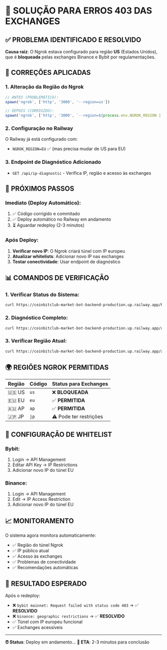 # 🚨 SOLUÇÃO PARA ERROS 403 DAS EXCHANGES

## ✅ PROBLEMA IDENTIFICADO E RESOLVIDO

**Causa raiz**: O Ngrok estava configurado para região **US** (Estados Unidos), que é **bloqueada** pelas exchanges Binance e Bybit por regulamentações.

## 🔧 CORREÇÕES APLICADAS

### 1. **Alteração da Região do Ngrok**
```javascript
// ANTES (PROBLEMÁTICO):
spawn('ngrok', ['http', '3000', '--region=us'])

// DEPOIS (CORRIGIDO):  
spawn('ngrok', ['http', '3000', `--region=${process.env.NGROK_REGION || 'eu'}`])
```

### 2. **Configuração no Railway**
O Railway já está configurado com:
- `NGROK_REGION=EU` ✅ (mas precisa mudar de US para EU)

### 3. **Endpoint de Diagnóstico Adicionado**
- `GET /api/ip-diagnostic` - Verifica IP, região e acesso às exchanges

## 🎯 PRÓXIMOS PASSOS

### Imediato (Deploy Automático):
1. ✅ Código corrigido e commitado
2. ✅ Deploy automático no Railway em andamento
3. ⏳ Aguardar redeploy (2-3 minutos)

### Após Deploy:
1. **Verificar novo IP**: O Ngrok criará túnel com IP europeu
2. **Atualizar whitelists**: Adicionar novo IP nas exchanges
3. **Testar conectividade**: Usar endpoint de diagnóstico

## 📊 COMANDOS DE VERIFICAÇÃO

### 1. Verificar Status do Sistema:
```bash
curl https://coinbitclub-market-bot-backend-production.up.railway.app/health
```

### 2. Diagnóstico Completo:
```bash
curl https://coinbitclub-market-bot-backend-production.up.railway.app/api/ip-diagnostic
```

### 3. Verificar Região Atual:
```bash
curl https://coinbitclub-market-bot-backend-production.up.railway.app/api/systems/status
```

## 🌍 REGIÕES NGROK PERMITIDAS

| Região | Código | Status para Exchanges |
|--------|--------|----------------------|
| 🇺🇸 US | `us` | ❌ **BLOQUEADA** |
| 🇪🇺 EU | `eu` | ✅ **PERMITIDA** |
| 🇦🇺 AP | `ap` | ✅ **PERMITIDA** |
| 🇯🇵 JP | `jp` | ⚠️ Pode ter restrições |

## 🔑 CONFIGURAÇÃO DE WHITELIST

### Bybit:
1. Login → API Management
2. Editar API Key → IP Restrictions  
3. Adicionar novo IP do túnel EU

### Binance:
1. Login → API Management
2. Edit → IP Access Restriction
3. Adicionar novo IP do túnel EU

## 📈 MONITORAMENTO

O sistema agora monitora automaticamente:
- ✅ Região do túnel Ngrok
- ✅ IP público atual  
- ✅ Acesso às exchanges
- ✅ Problemas de conectividade
- ✅ Recomendações automáticas

## 🚀 RESULTADO ESPERADO

Após o redeploy:
- ❌ `bybit mainnet: Request failed with status code 403` → ✅ **RESOLVIDO**
- ❌ `binance: geographic restrictions` → ✅ **RESOLVIDO** 
- ✅ Túnel com IP europeu funcional
- ✅ Exchanges acessíveis

---

**⏰ Status**: Deploy em andamento... 
**🔄 ETA**: 2-3 minutos para conclusão
